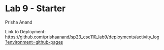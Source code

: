 # Lab 9 - Starter
Prisha Anand

Link to Deployment: https://github.com/prishaanand/sp23_cse110_lab9/deployments/activity_log?environment=github-pages
